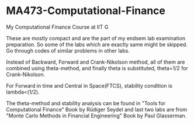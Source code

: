 # MA473-Computational-Finance
My Computational Finance Course at IIT G

These are mostly compact and are the part of my endsem lab examination preparation.
So some of the labs which are exactly same might be skipped. Go through codes of similar problems in other labs.

Instead of Backward, Forward and Crank-Nikolson method, all of them are combined using theta-method, 
and finally theta is substituted, theta=1/2 for Crank-Nikolson.

For Forward in time and Central in Space(FTCS), stability condition is lambda<(1/2).

The theta-method and stability analysis can be found in "Tools for Computational Finance"
Book by Rüdiger Seydel and last two labs are from "Monte Carlo Methods in Financial Engineering"
Book by Paul Glasserman.
